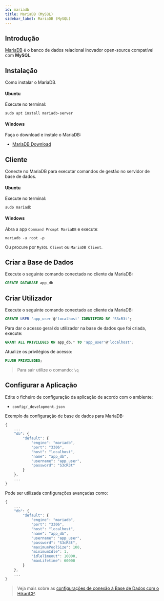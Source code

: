 ```yaml
---
id: mariadb
title: MariaDB (MySQL)
sidebar_label: MariaDB (MySQL)
---
```


## Introdução

<a href="https://mariadb.org/" target="_blank">MariaDB</a> é o banco de dados relacional inovador open-source compatível com **MySQL**.

## Instalação

Como instalar o MariaDB.

#### Ubuntu

Execute no terminal:

```shell
sudo apt install mariadb-server
```

#### Windows

Faça o download e instale o MariaDB:

- <a href="https://mariadb.com/downloads/" target="_blank">MariaDB Download</a>

## Cliente

Conecte no MariaDB para executar comandos de gestão no servidor de base de dados.

#### Ubuntu

Execute no terminal:

```shell
sudo mariadb
```

#### Windows

Abra a app `Command Prompt MariaDB` e execute:

```shell
mariadb -u root -p
```

Ou procure por `MySQL Client` ou `MariaDB Client`.

## Criar a Base de Dados

Execute o seguinte comando conectado no cliente da MariaDB:

```sql
CREATE DATABASE app_db
```

## Criar Utilizador

Execute o seguinte comando conectado ao cliente da MariaDB:

```sql
CREATE USER 'app_user'@'localhost' IDENTIFIED BY 'S3cR3t';
```

Para dar o acesso geral do utilizador na base de dados que foi criada, execute:

```sql
GRANT ALL PRIVILEGES ON app_db.* TO 'app_user'@'localhost';
```

Atualize os privilégios de acesso:

```sql
FLUSH PRIVILEGES;
```

> Para sair utilize o comando: `\q`

## Configurar a Aplicação

Edite o ficheiro de configuração da aplicação de acordo com o ambiente:

- `config/_development.json`

Exemplo da configuração de base de dados para MariaDB:

```javascript
{
    ...
    "db": {
        "default": {
            "engine": "mariadb",
            "port": "3306",
            "host": "localhost",
            "name": "app_db",
            "username": "app_user",
            "password": "S3cR3t"
        }
    },
    ...
}
```

Pode ser utilizada configurações avançadas como:

```javascript
{
    ...
    "db": {
        "default": {
            "engine": "mariadb",
            "port": "3306",
            "host": "localhost",
            "name": "app_db",
            "username": "app_user",
            "password": "S3cR3t",
            "maximumPoolSize": 100,
            "minimumIdle": 1,
            "idleTimeout": 10000,
            "maxLifetime": 60000
        }
    },
    ...
}
```

> Veja mais sobre as [configurações de conexão à Base de Dados com o HikariCP](/docs/academy/server/database/hikaricp-database-connection-pool).
